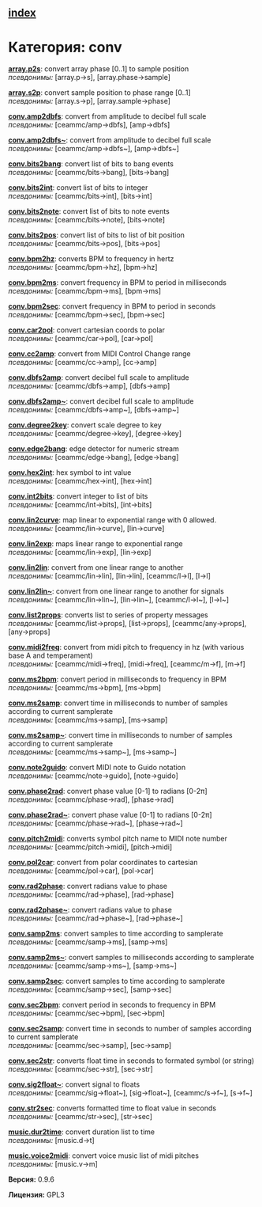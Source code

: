 [index](index.html) 
---

# Категория: conv




[**array.p2s**](array.p2s.html): convert array phase [0..1] to sample position <br>
_псевдонимы:_ \[array.p-&gt;s\], \[array.phase-&gt;sample\]


[**array.s2p**](array.s2p.html): convert sample position to phase range [0..1] <br>
_псевдонимы:_ \[array.s-&gt;p\], \[array.sample-&gt;phase\]


[**conv.amp2dbfs**](conv.amp2dbfs.html): convert from amplitude to decibel full scale <br>
_псевдонимы:_ \[ceammc/amp-&gt;dbfs\], \[amp-&gt;dbfs\]


[**conv.amp2dbfs~**](conv.amp2dbfs~.html): convert from amplitude to decibel full scale <br>
_псевдонимы:_ \[ceammc/amp-&gt;dbfs~\], \[amp-&gt;dbfs~\]


[**conv.bits2bang**](conv.bits2bang.html): convert list of bits to bang events <br>
_псевдонимы:_ \[ceammc/bits-&gt;bang\], \[bits-&gt;bang\]


[**conv.bits2int**](conv.bits2int.html): convert list of bits to integer <br>
_псевдонимы:_ \[ceammc/bits-&gt;int\], \[bits-&gt;int\]


[**conv.bits2note**](conv.bits2note.html): convert list of bits to note events <br>
_псевдонимы:_ \[ceammc/bits-&gt;note\], \[bits-&gt;note\]


[**conv.bits2pos**](conv.bits2pos.html): convert list of bits to list of bit position <br>
_псевдонимы:_ \[ceammc/bits-&gt;pos\], \[bits-&gt;pos\]


[**conv.bpm2hz**](conv.bpm2hz.html): converts BPM to frequency in hertz <br>
_псевдонимы:_ \[ceammc/bpm-&gt;hz\], \[bpm-&gt;hz\]


[**conv.bpm2ms**](conv.bpm2ms.html): convert frequency in BPM to period in milliseconds <br>
_псевдонимы:_ \[ceammc/bpm-&gt;ms\], \[bpm-&gt;ms\]


[**conv.bpm2sec**](conv.bpm2sec.html): convert frequency in BPM to period in seconds <br>
_псевдонимы:_ \[ceammc/bpm-&gt;sec\], \[bpm-&gt;sec\]


[**conv.car2pol**](conv.car2pol.html): convert cartesian coords to polar <br>
_псевдонимы:_ \[ceammc/car-&gt;pol\], \[car-&gt;pol\]


[**conv.cc2amp**](conv.cc2amp.html): convert from MIDI Control Change range <br>
_псевдонимы:_ \[ceammc/cc-&gt;amp\], \[cc-&gt;amp\]


[**conv.dbfs2amp**](conv.dbfs2amp.html): convert decibel full scale to amplitude <br>
_псевдонимы:_ \[ceammc/dbfs-&gt;amp\], \[dbfs-&gt;amp\]


[**conv.dbfs2amp~**](conv.dbfs2amp~.html): convert decibel full scale to amplitude <br>
_псевдонимы:_ \[ceammc/dbfs-&gt;amp~\], \[dbfs-&gt;amp~\]


[**conv.degree2key**](conv.degree2key.html): convert scale degree to key <br>
_псевдонимы:_ \[ceammc/degree-&gt;key\], \[degree-&gt;key\]


[**conv.edge2bang**](conv.edge2bang.html): edge detector for numeric stream <br>
_псевдонимы:_ \[ceammc/edge-&gt;bang\], \[edge-&gt;bang\]


[**conv.hex2int**](conv.hex2int.html): hex symbol to int value <br>
_псевдонимы:_ \[ceammc/hex-&gt;int\], \[hex-&gt;int\]


[**conv.int2bits**](conv.int2bits.html): convert integer to list of bits <br>
_псевдонимы:_ \[ceammc/int-&gt;bits\], \[int-&gt;bits\]


[**conv.lin2curve**](conv.lin2curve.html): map linear to exponential range with 0 allowed. <br>
_псевдонимы:_ \[ceammc/lin-&gt;curve\], \[lin-&gt;curve\]


[**conv.lin2exp**](conv.lin2exp.html): maps linear range to exponential range <br>
_псевдонимы:_ \[ceammc/lin-&gt;exp\], \[lin-&gt;exp\]


[**conv.lin2lin**](conv.lin2lin.html): convert from one linear range to another <br>
_псевдонимы:_ \[ceammc/lin-&gt;lin\], \[lin-&gt;lin\], \[ceammc/l-&gt;l\], \[l-&gt;l\]


[**conv.lin2lin~**](conv.lin2lin~.html): convert from one linear range to another for signals <br>
_псевдонимы:_ \[ceammc/lin-&gt;lin~\], \[lin-&gt;lin~\], \[ceammc/l-&gt;l~\], \[l-&gt;l~\]


[**conv.list2props**](conv.list2props.html): converts list to series of property messages <br>
_псевдонимы:_ \[ceammc/list-&gt;props\], \[list-&gt;props\], \[ceammc/any-&gt;props\], \[any-&gt;props\]


[**conv.midi2freq**](conv.midi2freq.html): convert from midi pitch to frequency in hz (with various base A and temperament) <br>
_псевдонимы:_ \[ceammc/midi-&gt;freq\], \[midi-&gt;freq\], \[ceammc/m-&gt;f\], \[m-&gt;f\]


[**conv.ms2bpm**](conv.ms2bpm.html): convert period in milliseconds to frequency in BPM <br>
_псевдонимы:_ \[ceammc/ms-&gt;bpm\], \[ms-&gt;bpm\]


[**conv.ms2samp**](conv.ms2samp.html): convert time in milliseconds to number of samples according to current samplerate <br>
_псевдонимы:_ \[ceammc/ms-&gt;samp\], \[ms-&gt;samp\]


[**conv.ms2samp~**](conv.ms2samp~.html): convert time in milliseconds to number of samples according to current samplerate <br>
_псевдонимы:_ \[ceammc/ms-&gt;samp~\], \[ms-&gt;samp~\]


[**conv.note2guido**](conv.note2guido.html): convert MIDI note to Guido notation <br>
_псевдонимы:_ \[ceammc/note-&gt;guido\], \[note-&gt;guido\]


[**conv.phase2rad**](conv.phase2rad.html): convert phase value [0-1] to radians [0-2π] <br>
_псевдонимы:_ \[ceammc/phase-&gt;rad\], \[phase-&gt;rad\]


[**conv.phase2rad~**](conv.phase2rad~.html): convert phase value [0-1] to radians [0-2π] <br>
_псевдонимы:_ \[ceammc/phase-&gt;rad~\], \[phase-&gt;rad~\]


[**conv.pitch2midi**](conv.pitch2midi.html): converts symbol pitch name to MIDI note number <br>
_псевдонимы:_ \[ceammc/pitch-&gt;midi\], \[pitch-&gt;midi\]


[**conv.pol2car**](conv.pol2car.html): convert from polar coordinates to cartesian <br>
_псевдонимы:_ \[ceammc/pol-&gt;car\], \[pol-&gt;car\]


[**conv.rad2phase**](conv.rad2phase.html): convert radians value to phase <br>
_псевдонимы:_ \[ceammc/rad-&gt;phase\], \[rad-&gt;phase\]


[**conv.rad2phase~**](conv.rad2phase~.html): convert radians value to phase <br>
_псевдонимы:_ \[ceammc/rad-&gt;phase~\], \[rad-&gt;phase~\]


[**conv.samp2ms**](conv.samp2ms.html): convert samples to time according to samplerate <br>
_псевдонимы:_ \[ceammc/samp-&gt;ms\], \[samp-&gt;ms\]


[**conv.samp2ms~**](conv.samp2ms~.html): convert samples to milliseconds according to samplerate <br>
_псевдонимы:_ \[ceammc/samp-&gt;ms~\], \[samp-&gt;ms~\]


[**conv.samp2sec**](conv.samp2sec.html): convert samples to time according to samplerate <br>
_псевдонимы:_ \[ceammc/samp-&gt;sec\], \[samp-&gt;sec\]


[**conv.sec2bpm**](conv.sec2bpm.html): convert period in seconds to frequency in BPM <br>
_псевдонимы:_ \[ceammc/sec-&gt;bpm\], \[sec-&gt;bpm\]


[**conv.sec2samp**](conv.sec2samp.html): convert time in seconds to number of samples according to current samplerate <br>
_псевдонимы:_ \[ceammc/sec-&gt;samp\], \[sec-&gt;samp\]


[**conv.sec2str**](conv.sec2str.html): converts float time in seconds to formated symbol (or string) <br>
_псевдонимы:_ \[ceammc/sec-&gt;str\], \[sec-&gt;str\]


[**conv.sig2float~**](conv.sig2float~.html): convert signal to floats <br>
_псевдонимы:_ \[ceammc/sig-&gt;float~\], \[sig-&gt;float~\], \[ceammc/s-&gt;f~\], \[s-&gt;f~\]


[**conv.str2sec**](conv.str2sec.html): converts formatted time to float value in seconds <br>
_псевдонимы:_ \[ceammc/str-&gt;sec\], \[str-&gt;sec\]


[**music.dur2time**](music.dur2time.html): convert duration list to time <br>
_псевдонимы:_ \[music.d-&gt;t\]


[**music.voice2midi**](music.voice2midi.html): convert voice music list of midi pitches <br>
_псевдонимы:_ \[music.v-&gt;m\]



**Версия:** 0.9.6

**Лицензия:** GPL3
